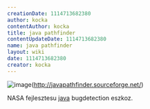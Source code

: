 ```yaml
---
creationDate: 1114713682380 
author: kocka 
contentAuthor: kocka 
title: java pathfinder 
contentUpdateDate: 1114713682380 
name: java pathfinder 
layout: wiki 
date: 1114713682380 
creator: kocka 
---
```

![image](http://javapathfinder.sourceforge.net/JPF_files/spiral-of-death.png)(http://javapathfinder.sourceforge.net/)

NASA fejlesztesu [java](java.html) bugdetection eszkoz.
